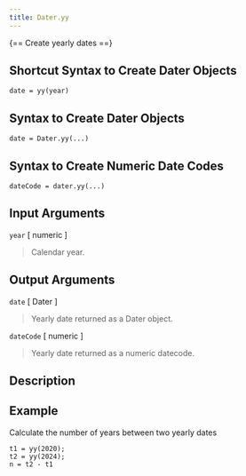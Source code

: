 ```yaml
---
title: Dater.yy
---
```


{== Create yearly dates ==}


## Shortcut Syntax to Create Dater Objects

    date = yy(year)


## Syntax to Create Dater Objects

    date = Dater.yy(...)


## Syntax to Create Numeric Date Codes

    dateCode = dater.yy(...)


## Input Arguments

`year` [ numeric ] 

> Calendar year.


## Output Arguments

`date` [ Dater ]

> Yearly date returned as a Dater object.


`dateCode` [ numeric ]

> Yearly date returned as a numeric datecode.


## Description


## Example

Calculate the number of years between two yearly dates

    t1 = yy(2020);
    t2 = yy(2024);
    n = t2 - t1

